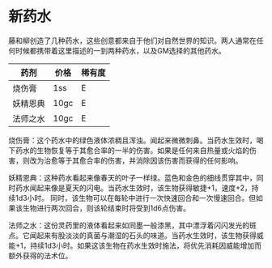# 新药水

藤和柳创造了几种药水，这些创意都来自于他们对自然世界的知识。两人通常在任何时候都携带着这里描述的一到两种药水，以及GM选择的其他药水。

<table>
<thead>
<tr class="header">
<th>药剂</th>
<th>价格</th>
<th>稀有度</th>
</tr>
</thead>
<tbody>
<tr class="odd">
<td>烧伤膏</td>
<td>1ss</td>
<td>E</td>
</tr>
<tr class="even">
<td>妖精恩典</td>
<td>10gc</td>
<td>E</td>
</tr>
<tr class="odd">
<td>法师之水</td>
<td>10gc</td>
<td>E</td>
</tr>
</tbody>
</table>

烧伤膏：这个药水中的绿色液体浓稠且浑浊。闻起来微微刺鼻。当药水生效时，喝下药水的生物恢复等于其愈合率的一半的伤害。如果是任何来自热量或火焰的伤害，则改为治愈等于其愈合率的伤害，并消除因该伤害而获得的任何影响。

妖精恩典：这种药水看起来像春天的叶子一样绿。蓝色和金色的细线贯穿其中，同时药水闻起来像是夏天的闪电。当药水生效时，该生物获得敏捷+1，速度+2，持续1d3小时。
同时，该生物可以在每轮中进行一次快速回合和一次慢速回合。但如果该生物进行两次回合，则该轮结束时将受到1d6点伤害。

法师之水：这份灵药里的液体看起来如同墨一般漆黑，其中漂浮着闪闪发光的斑点。它闻起来有股淡淡的真菌与潮湿的石头的味道。当药水生效时，该生物获得威能+1，持续1d3小时。如果这该生物在药水生效时施法，将优先消耗因威能增加而额外获得的法术位。
